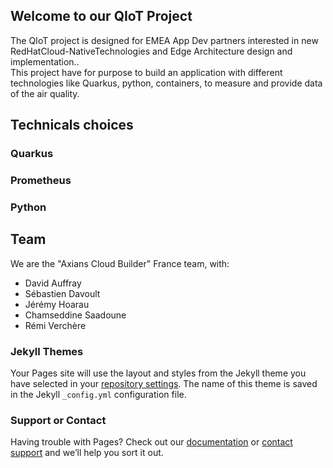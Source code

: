 ## Welcome to our QIoT Project

The QIoT project is designed for EMEA App Dev partners interested in new RedHatCloud-NativeTechnologies and Edge Architecture design and implementation..  
This project have for purpose to build an application with different technologies like Quarkus, python, containers, to measure and provide data of the air quality.

## Technicals choices  

### Quarkus  

### Prometheus  

### Python  

## Team

We are the "Axians Cloud Builder" France team, with:

* David Auffray
* Sébastien Davoult
* Jérémy Hoarau
* Chamseddine Saadoune
* Rémi Verchère

### Jekyll Themes

Your Pages site will use the layout and styles from the Jekyll theme you have selected in your [repository settings](https://github.com/QIoT-fr-FR-utf8/qiot-acb.github.io/settings). The name of this theme is saved in the Jekyll `_config.yml` configuration file.

### Support or Contact

Having trouble with Pages? Check out our [documentation](https://docs.github.com/categories/github-pages-basics/) or [contact support](https://github.com/contact) and we’ll help you sort it out.
